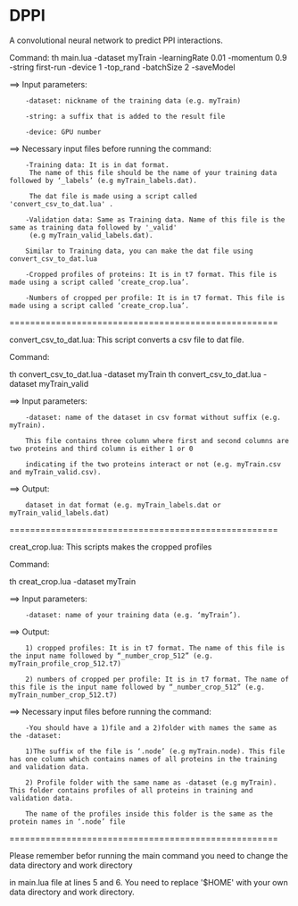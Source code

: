 # DPPI
A convolutional neural network to predict PPI interactions.


Command:
th main.lua -dataset myTrain  -learningRate 0.01 -momentum 0.9  -string first-run  -device 1 -top_rand -batchSize 2 -saveModel

==> Input parameters: 

        -dataset: nickname of the training data (e.g. myTrain)

        -string: a suffix that is added to the result file
        
        -device: GPU number
        
              
==> Necessary input files before running the command:

        -Training data: It is in dat format. 
         The name of this file should be the name of your training data followed by ‘_labels’ (e.g myTrain_labels.dat).

         The dat file is made using a script called 'convert_csv_to_dat.lua' . 

        -Validation data: Same as Training data. Name of this file is the same as training data followed by '_valid'
         (e.g myTrain_valid_labels.dat). 

        Similar to Training data, you can make the dat file using convert_csv_to_dat.lua

        -Cropped profiles of proteins: It is in t7 format. This file is made using a script called ‘create_crop.lua’.

        -Numbers of cropped per profile: It is in t7 format. This file is made using a script called ‘create_crop.lua’.

====================================================

convert_csv_to_dat.lua: This script converts a csv file to dat file.

Command:

th convert_csv_to_dat.lua -dataset myTrain
th convert_csv_to_dat.lua -dataset myTrain_valid

==> Input parameters: 

        -dataset: name of the dataset in csv format without suffix (e.g. myTrain).
        
        This file contains three column where first and second columns are two proteins and third column is either 1 or 0
        
        indicating if the two proteins interact or not (e.g. myTrain.csv and myTrain_valid.csv). 
        
==> Output:

        dataset in dat format (e.g. myTrain_labels.dat or myTrain_valid_labels.dat) 

====================================================

creat_crop.lua: This scripts makes the cropped profiles

Command:

th creat_crop.lua -dataset myTrain  

==> Input parameters:

        -dataset: name of your training data (e.g. ‘myTrain’).
        
==> Output:

        1) cropped profiles: It is in t7 format. The name of this file is the input name followed by “_number_crop_512” (e.g. myTrain_profile_crop_512.t7)

        2) numbers of cropped per profile: It is in t7 format. The name of this file is the input name followed by “_number_crop_512” (e.g. myTrain_number_crop_512.t7) 


==> Necessary input files before running the command:

        -You should have a 1)file and a 2)folder with names the same as the -dataset:
        
        1)The suffix of the file is ‘.node’ (e.g myTrain.node). This file has one column which contains names of all proteins in the training and validation data. 

        2) Profile folder with the same name as -dataset (e.g myTrain). This folder contains profiles of all proteins in training and validation data. 
        
        The name of the profiles inside this folder is the same as the protein names in ‘.node’ file 

====================================================

Please remember befor running the main command you need to change the data directory and work directory 

in main.lua file at lines 5 and 6. You need to replace '$HOME' with your own data directory and work directory. 


